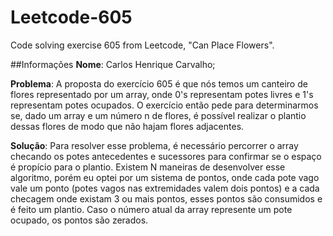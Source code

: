 # Leetcode-605
Code solving exercise 605 from Leetcode, "Can Place Flowers".

##Informações 
**Nome**: Carlos Henrique Carvalho;

**Problema**: A proposta do exercício 605 é que nós temos um canteiro de flores representado por um array, onde 0's representam potes livres e 1's representam potes ocupados. O exercício então pede para determinarmos se, dado um array e um número n de flores, é possível realizar o plantio dessas flores de modo que não hajam flores adjacentes. 

**Solução**: Para resolver esse problema, é necessário percorrer o array checando os potes antecedentes e sucessores para confirmar se o espaço é propício para o plantio. Existem N maneiras de desenvolver esse algoritmo, porém eu optei por um sistema de pontos, onde cada pote vago vale um ponto (potes vagos nas extremidades valem dois pontos) e a cada checagem onde existam 3 ou mais pontos, esses pontos são consumidos e é feito um plantio. Caso o número atual da array represente um pote ocupado, os pontos são zerados. 

